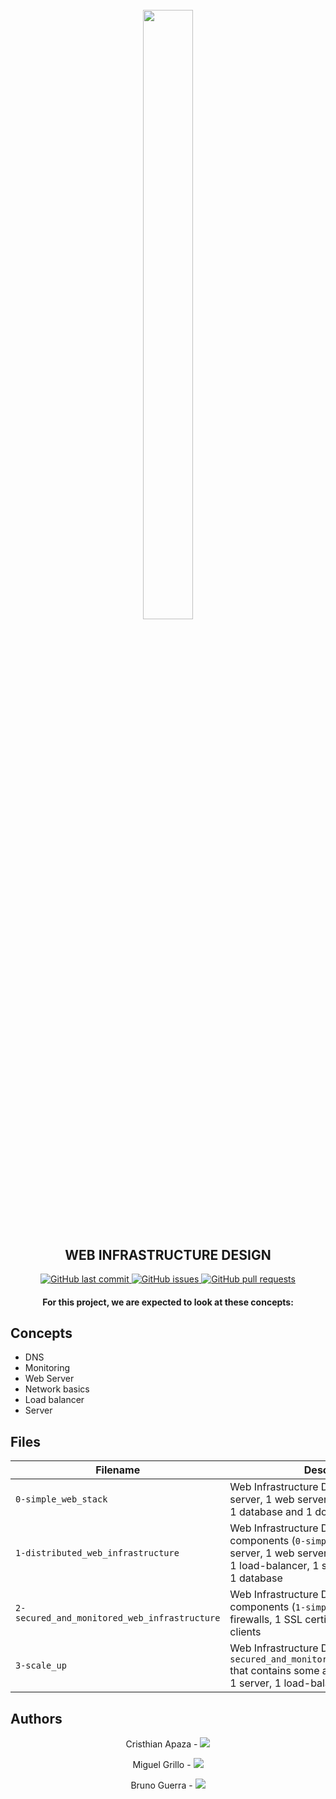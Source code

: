 <h1 align="center" >
<br>
    <img src="https://assets.website-files.com/6105315644a26f77912a1ada/610540e8b4cd6969794fe673_Holberton_School_logo-04-04.svg" height="50%" width="40%">
</h1>

<h2 align="center">
    WEB INFRASTRUCTURE DESIGN
</h2>

<p align="center">
    <a href="https://github.com/cristhian1107/printf/commits/main">
        <img src="https://img.shields.io/github/last-commit/cristhian1107/holberton-system_engineering-devops.svg?style=flat-square&logo=github&logoColor=white" alt="GitHub last commit">
    </a>
    <a href="https://github.com/cristhian1107/printf/issues">
    <img src="https://img.shields.io/github/issues-raw/cristhian1107/holberton-system_engineering-devops.svg?style=flat-square&logo=github&logoColor=white"
         alt="GitHub issues">
    </a>
    <a href="https://github.com/cristhian1107/printf/pulls">
    <img src="https://img.shields.io/github/issues-pr-raw/cristhian1107/holberton-system_engineering-devops.svg?style=flat-square&logo=github&logoColor=white"
         alt="GitHub pull requests">
    </a>
</p>

<h4 align="center">
    For this project, we are expected to look at these concepts:
</h4>


## Concepts
* DNS
* Monitoring
* Web Server
* Network basics
* Load balancer
* Server

## Files

| Filename | Description |
| -------- | ----------- |
| `0-simple_web_stack` | Web Infrastructure Design. This contains: 1 server, 1 web server, 1 application server, 1 database and 1 domain name |
| `1-distributed_web_infrastructure` | Web Infrastructure Design, add components (`0-simple_web_stack`): 1 server, 1 web server, 1 application server, 1 load-balancer, 1 set of application files, 1 database |
| `2-secured_and_monitored_web_infrastructure` | Web Infrastructure Design, add components (`1-simple_web_stack`) : 3 firewalls, 1 SSL certificate, 3 monitoring clients |
| `3-scale_up` | Web Infrastructure Design, based on `2-secured_and_monitored_web_infrastructure` that contains some additional components: 1 server, 1 load-balancer |

## Authors
<p align="center">
Cristhian Apaza - 
<a href="https://github.com/cristhian1107">
        <img src="https://img.shields.io/badge/Cristhian-mainPage-blue">
</a>
</p>

<p align="center">
Miguel Grillo -
<a href="https://github.com/Ineffable22">
        <img src="https://img.shields.io/badge/Miguel-mainPage-blue">
</a>
</p>

<p align="center">
Bruno Guerra -
<a href="https://github.com/BrunoGuerraS">
        <img src="https://img.shields.io/badge/Bruno-mainPage-blue">
</a>
</p>
